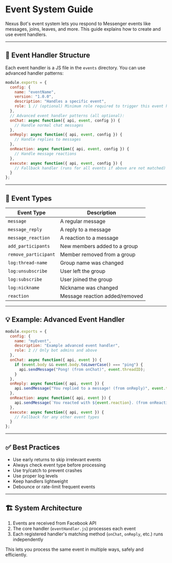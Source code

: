 # Event System Guide

Nexus Bot's event system lets you respond to Messenger events like messages, joins, leaves, and more. This guide explains how to create and use event handlers.

---

## 📝 Event Handler Structure
Each event handler is a JS file in the `events` directory. You can use advanced handler patterns:
```js
module.exports = {
  config: {
    name: "eventName",
    version: "1.0.0",
    description: "Handles a specific event",
    role: 1 // (optional) Minimum role required to trigger this event handler
  },
  // Advanced event handler patterns (all optional):
  onChat: async function({ api, event, config }) {
    // Handle normal chat messages
  },
  onReply: async function({ api, event, config }) {
    // Handle replies to messages
  },
  onReaction: async function({ api, event, config }) {
    // Handle message reactions
  },
  execute: async function({ api, event, config }) {
    // Fallback handler (runs for all events if above are not matched)
  }
};
```

---

## 🚦 Event Types
| Event Type         | Description                      |
|--------------------|----------------------------------|
| `message`          | A regular message                |
| `message_reply`    | A reply to a message             |
| `message_reaction` | A reaction to a message          |
| `add_participants` | New members added to a group     |
| `remove_participant`| Member removed from a group      |
| `log:thread-name`  | Group name was changed           |
| `log:unsubscribe`  | User left the group              |
| `log:subscribe`    | User joined the group            |
| `log:nickname`     | Nickname was changed             |
| `reaction`         | Message reaction added/removed   |

---

## 💡 Example: Advanced Event Handler
```js
module.exports = {
  config: {
    name: "myEvent",
    description: "Example advanced event handler",
    role: 2 // Only bot admins and above
  },
  onChat: async function({ api, event }) {
    if (event.body && event.body.toLowerCase() === "ping") {
      api.sendMessage("Pong! (from onChat)", event.threadID);
    }
  },
  onReply: async function({ api, event }) {
    api.sendMessage("You replied to a message! (from onReply)", event.threadID);
  },
  onReaction: async function({ api, event }) {
    api.sendMessage(`You reacted with ${event.reaction}. (from onReaction)`, event.threadID);
  },
  execute: async function({ api, event }) {
    // Fallback for any other event types
  }
};
```

---

## ✅ Best Practices
- Use early returns to skip irrelevant events
- Always check event type before processing
- Use try/catch to prevent crashes
- Use proper log levels
- Keep handlers lightweight
- Debounce or rate-limit frequent events

---

## 🏗️ System Architecture
1. Events are received from Facebook API
2. The core handler (`eventHandler.js`) processes each event
3. Each registered handler's matching method (`onChat`, `onReply`, etc.) runs independently

This lets you process the same event in multiple ways, safely and efficiently.
